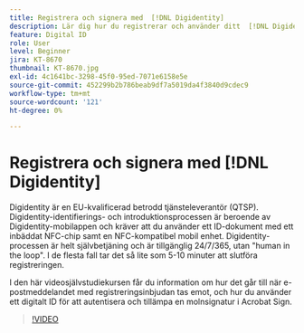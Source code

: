 ```yaml
---
title: Registrera och signera med  [!DNL Digidentity]
description: Lär dig hur du registrerar och använder ditt  [!DNL Digidentity] digitala ID med Acrobat Sign
feature: Digital ID
role: User
level: Beginner
jira: KT-8670
thumbnail: KT-8670.jpg
exl-id: 4c1641bc-3298-45f0-95ed-7071e6158e5e
source-git-commit: 452299b2b786beab9df7a5019da4f3840d9cdec9
workflow-type: tm+mt
source-wordcount: '121'
ht-degree: 0%

---
```


# Registrera och signera med [!DNL Digidentity]

Digidentity är en EU-kvalificerad betrodd tjänsteleverantör (QTSP). Digidentity-identifierings- och introduktionsprocessen är beroende av Digidentity-mobilappen och kräver att du använder ett ID-dokument med ett inbäddat NFC-chip samt en NFC-kompatibel mobil enhet. Digidentity-processen är helt självbetjäning och är tillgänglig 24/7/365, utan &quot;human in the loop&quot;. I de flesta fall tar det så lite som 5-10 minuter att slutföra registreringen.

I den här videosjälvstudiekursen får du information om hur det går till när e-postmeddelandet med registreringsinbjudan tas emot, och hur du använder ett digitalt ID för att autentisera och tillämpa en molnsignatur i Acrobat Sign.

>[!VIDEO](https://video.tv.adobe.com/v/336991?quality=12&learn=on&hidetitle=true)
